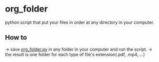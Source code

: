 # org_folder
python script that put your files in order at any directory in your computer.


## How to
-> save [org_folder.py](org_folder.py) in any folder in your computer and run the script.
-> the result is one folder for each type of file's extension(.pdf, .mp4,....)

